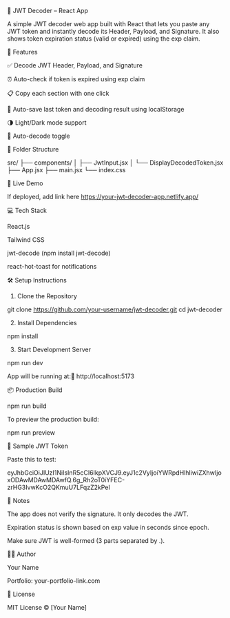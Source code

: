📘 JWT Decoder – React App

A simple JWT decoder web app built with React that lets you paste any JWT token and instantly decode its Header, Payload, and Signature. It also shows token expiration status (valid or expired) using the exp claim.

🔧 Features

✅ Decode JWT Header, Payload, and Signature

⏰ Auto-check if token is expired using exp claim

📋 Copy each section with one click

📅 Auto-save last token and decoding result using localStorage

🌗 Light/Dark mode support

🧠 Auto-decode toggle

📁 Folder Structure

src/
├── components/
│   ├── JwtInput.jsx
│   └── DisplayDecodedToken.jsx
├── App.jsx
├── main.jsx
└── index.css

🚀 Live Demo

If deployed, add link here https://your-jwt-decoder-app.netlify.app/

💻 Tech Stack

React.js

Tailwind CSS

jwt-decode (npm install jwt-decode)

react-hot-toast for notifications

🛠️ Setup Instructions

1. Clone the Repository

git clone https://github.com/your-username/jwt-decoder.git
cd jwt-decoder

2. Install Dependencies

npm install

3. Start Development Server

npm run dev

App will be running at:📍 http://localhost:5173

📦 Production Build

npm run build

To preview the production build:

npm run preview

🔑 Sample JWT Token

Paste this to test:

eyJhbGciOiJIUzI1NiIsInR5cCI6IkpXVCJ9.eyJ1c2VyIjoiYWRpdHlhIiwiZXhwIjoxODAwMDAwMDAwfQ.6g_Rh2oT0iYFEC-zrHG3IvwKcO2QKmuU7LFqzZ2kPeI

📌 Notes

The app does not verify the signature. It only decodes the JWT.

Expiration status is shown based on exp value in seconds since epoch.

Make sure JWT is well-formed (3 parts separated by .).

🧑‍💻 Author

Your Name

Portfolio: your-portfolio-link.com

📜 License

MIT License © [Your Name]